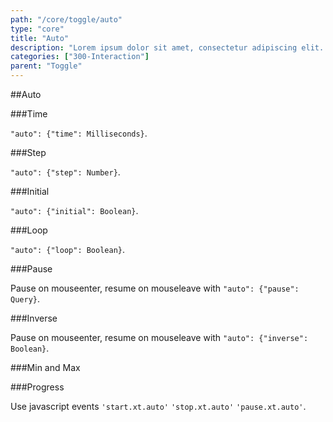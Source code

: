 ```yaml
---
path: "/core/toggle/auto"
type: "core"
title: "Auto"
description: "Lorem ipsum dolor sit amet, consectetur adipiscing elit. Nunc tempus laoreet leo sit amet iaculis."
categories: ["300-Interaction"]
parent: "Toggle"
---
```


##Auto

###Time

`"auto": {"time": Milliseconds}`.

<demo>
  <demovanilla src="demos/inline/demos/toggle/auto-time">
  </demovanilla>
</demo>

###Step

`"auto": {"step": Number}`.

<demo>
  <demovanilla src="demos/inline/demos/toggle/auto-step">
  </demovanilla>
</demo>

###Initial

`"auto": {"initial": Boolean}`.

<demo>
  <demovanilla src="demos/inline/demos/toggle/auto-initial">
  </demovanilla>
</demo>

###Loop

`"auto": {"loop": Boolean}`.

<demo>
  <demovanilla src="demos/inline/demos/toggle/auto-loop">
  </demovanilla>
</demo>

###Pause

Pause on mouseenter, resume on mouseleave with `"auto": {"pause": Query}`.

<demo>
  <demovanilla src="demos/inline/demos/toggle/auto-pause">
  </demovanilla>
</demo>

###Inverse

Pause on mouseenter, resume on mouseleave with `"auto": {"inverse": Boolean}`.

<demo>
  <demovanilla src="demos/inline/demos/toggle/auto-inverse">
  </demovanilla>
</demo>

###Min and Max

<demo>
  <demovanilla src="demos/inline/demos/toggle/auto-minmax">
  </demovanilla>
</demo>

###Progress

Use javascript events `'start.xt.auto'` `'stop.xt.auto'` `'pause.xt.auto'`.

<demo>
  <demovanilla src="demos/inline/demos/toggle/progress">
  </demovanilla>
</demo>
